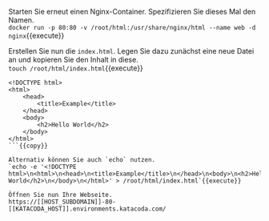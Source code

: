 Starten Sie erneut einen Nginx-Container. Spezifizieren Sie dieses Mal den Namen.  
`docker run -p 80:80 -v /root/html:/usr/share/nginx/html --name web -d nginx`{{execute}}

Erstellen Sie nun die `index.html`. Legen Sie dazu zunächst eine neue Datei an und kopieren Sie den Inhalt in diese.  
`touch /root/html/index.html`{{execute}}  

```
<!DOCTYPE html>
<html>
    <head>
        <title>Example</title>
    </head>
    <body>
        <h2>Hello World</h2>
    </body>
</html>
```{{copy}}

Alternativ können Sie auch `echo` nutzen.  
`echo -e '<!DOCTYPE html>\n<html>\n<head>\n<title>Example</title>\n</head>\n<body>\n<h2>Hello World</h2>\n</body>\n</html>' > /root/html/index.html`{{execute}}

Öffnen Sie nun Ihre Webseite.  
https://[[HOST_SUBDOMAIN]]-80-[[KATACODA_HOST]].environments.katacoda.com/